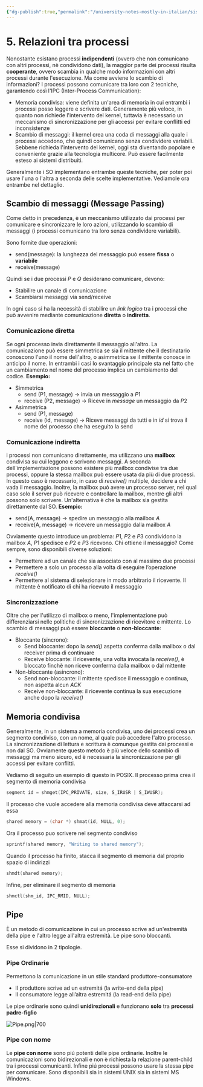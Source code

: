 ```yaml
---
{"dg-publish":true,"permalink":"/university-notes-mostly-in-italian/sistemi-operativi/teoria/5-relazioni-tra-processi/","created":"2023-07-08T10:09:21.324+02:00","updated":"2023-07-08T10:09:21.324+02:00"}
---
```


# 5. Relazioni tra processi
Nonostante esistano processi **indipendenti** (ovvero che non comunicano con altri processi, nè condividono dati), la maggior parte dei processi risulta **cooperante**, ovvero scambia in qualche modo informazioni con altri processi durante l'esecuzione. 
Ma come avviene lo scambio di informazioni?
I processi possono comunicare tra loro con 2 tecniche, garantendo così l'IPC (Inter-Process Communication):
- Memoria condivisa: viene definita un'area di memoria in cui entrambi i processi posso leggere e scrivere dati. Generamente più veloce, in quanto non richiede l'intervento del kernel, tuttavia è necessario un meccanismo di sincronizzazione per gli accessi per evitare conflitti ed inconsistenze
- Scambio di messaggi: il kernel crea una coda di messaggi alla quale i processi accedono, che quindi comunicano senza condividere variabili. Sebbene richieda l'intervento del kernel, oggi sta diventando popolare e conveniente grazie alla tecnologia multicore. Può essere facilmente esteso ai sistemi distribuiti.

Generalmente i SO implementano entrambe queste tecniche, per poter poi usare l'una o l'altra a seconda delle scelte implementative. Vediamole ora entrambe nel dettaglio.

## Scambio di messaggi (Message Passing)
Come detto in precedenza, è un meccanismo utilizzato dai processi per comunicare e sincronizzare le loro azioni, utilizzando lo scambio di messaggi (i processi comunicano tra loro senza condividere variabili).

Sono fornite due operazioni:
- send(message): la lunghezza del messaggio può essere **fissa** o **variabile**
- receive(message)

Quindi se i due processi $P$ e $Q$ desiderano comunicare, devono:
- Stabilire un canale di comunicazione
- Scambiarsi messaggi via send/receive

In ogni caso si ha la necessità di stabilire un _link logico_ tra i processi che può avvenire mediante comunicazione **diretta** o **indiretta**.

### Comunicazione diretta
Se ogni processo invia direttamente il messaggio all'altro. La comunicazione può essere simmetrica se sia il mittente che il destinatario conoscono l'uno il nome dell'altro, o asimmetrica se il mittente conosce in anticipo il nome. In entrambi i casi lo svantaggio principale sta nel fatto che un cambiamento nel nome del processo implica un cambiamento del codice. 
**Esempio:**
- Simmetrica
	- send (P1, message) $\rightarrow$ invia un messaggio a $P1$
	- receive (P2, message) $\rightarrow$ Riceve in _message_ un messaggio da $P2$
- Asimmetrica
	- send (P1, message)
	- receive (id, message)  $\rightarrow$ Riceve messaggi da tutti e in _id_ si trova il nome del processo che ha eseguito la send

### Comunicazione indiretta
i processi non comunicano direttamente, ma utilizzano una **mailbox** condivisa su cui leggono e scrivono messaggi. A seconda dell'implementazione possono esistere più mailbox condivise tra due processi, oppure la stessa mailbox può essere usata da più di due processi. In questo caso è necessario, in caso di _receive()_ multiple, decidere a chi vada il messaggio. Inoltre, la mailbox può avere un processo server, nel qual caso solo il server può ricevere e controllare la mailbox, mentre gli altri possono solo scrivere. Un'alternativa è che la mailbox sia gestita direttamente dal SO.
**Esempio:**
- send(A, message) $\rightarrow$ spedire un messaggio alla mailbox $A$
- receive(A, message)  $\rightarrow$ ricevere un messaggio dalla mailbox $A$

Ovviamente questo introduce un problema:
$P1$, $P2$ e $P3$ condividono la mailbox $A$, $P1$ spedisce e $P2$ e $P3$ ricevono. Chi ottiene il messaggio?
Come sempre, sono disponibili diverse soluzioni:
- Permettere ad un canale che sia associato con al massimo due processi
- Permettere a solo un processo alla volta di eseguire l’operazione _receive()_
- Permettere al sistema di selezionare in modo arbitrario il ricevente. Il mittente è notificato di chi ha ricevuto il messaggio

### Sincronizzazione
Oltre che per l'utilizzo di mailbox o meno, l'implementazione può differenziarsi nelle politiche di sincronizzazione di ricevitore e mittente. Lo scambio di messaggi può essere **bloccante** o **non-bloccante**:
- Bloccante (sincrono):
	- Send bloccante: dopo la _send()_ aspetta conferma dalla mailbox o dal receiver prima di continuare
	- Receive bloccante: il ricevente, una volta invocata la _receive()_, è bloccato finchè non riceve conferma dalla mailbox o dal mittente
- Non-bloccante (asincrono):
	- Send non-bloccante: il mittente spedisce il messaggio e continua, non aspetta alcun _ACK_
	- Receive non-bloccante: il ricevente continua la sua esecuzione anche dopo la _receive()_

## Memoria condivisa
Generalmente, in un sistema a memoria condivisa, uno dei processi crea un segmento condiviso, con un nome, al quale può accedere l'altro processo. La sincronizzazione di lettura e scrittura è comunque gestita dai processi e non dal SO. Ovviamente questo metodo è più veloce dello scambio di messaggi ma meno sicuro, ed è necessaria la sincronizzazione per gli accessi per evitare conflitti.

Vediamo di seguito un esempio di questo in POSIX.
Il processo prima crea il segmento di memoria condivisa
```c
segment id = shmget(IPC_PRIVATE, size, S_IRUSR | S_IWUSR);
```
Il processo che vuole accedere alla memoria condivisa deve attaccarsi ad essa
```c
shared memory = (char *) shmat(id, NULL, 0);
```
Ora il processo puo scrivere nel segmento condiviso
```c
sprintf(shared memory, "Writing to shared memory");
```
Quando il processo ha finito, stacca il segmento di memoria dal proprio spazio di indirizzi
```c
shmdt(shared memory);
```
Infine, per eliminare il segmento di memoria
```c
shmctl(shm_id, IPC_RMID, NULL);
```

## Pipe
È un metodo di comunicazione in cui un processo scrive ad un'estremità della pipe e l'altro legge all'altra estremità.
Le pipe sono bloccanti.

Esse si dividono in 2 tipologie.

### Pipe Ordinarie
Permettono la comunicazione in un stile standard produttore-consumatore
- Il produttore scrive ad un estremitá (la write-end della pipe)
- Il consumatore legge all’altra estremitá (la read-end della pipe)

Le pipe ordinarie sono quindi **unidirezionali** e funzionano **solo** tra **processi padre-figlio**

![Pipe.png|700](/img/user/%F0%9F%8E%93%20University%20notes%20(mostly%20in%20Italian)/%F0%9F%92%BE%20Sistemi%20Operativi/Teoria/_images/Pipe.png)

### Pipe con nome
Le **pipe con nome** sono piú potenti delle pipe ordinarie. Inoltre le comunicazioni sono bidirezionali e non è richiesta la relazione parent-child tra i processi comunicanti. Infine piú processi possono usare la stessa pipe per comunicare.
Sono disponibili sia in sistemi UNIX sia in sistemi MS Windows.